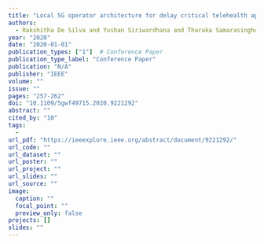 ```yaml
---
title: "Local 5G operator architecture for delay critical telehealth applications"
authors:
  - Rakshitha De Silva and Yushan Siriwardhana and Tharaka Samarasinghe and Mika Ylianttila and Madhusanka Liyanage
year: "2020"
date: "2020-01-01"
publication_types: ["1"]  # Conference Paper
publication_type_label: "Conference Paper"
publication: "N/A"
publisher: "IEEE"
volume: ""
issue: ""
pages: "257-262"
doi: "10.1109/5gwf49715.2020.9221292"
abstract: ""
cited_by: "10"
tags:
  - 
url_pdf: "https://ieeexplore.ieee.org/abstract/document/9221292/"
url_code: ""
url_dataset: ""
url_poster: ""
url_project: ""
url_slides: ""
url_source: ""
image:
  caption: ""
  focal_point: ""
  preview_only: false
projects: []
slides: ""
---
```


